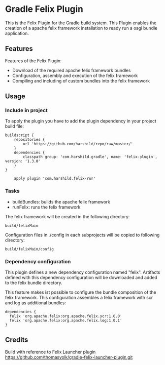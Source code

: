 Gradle Felix Plugin
============================

This is the Felix Plugin for the Gradle build system. This Plugin enables
the creation of a apache felix framework installation to ready run a osgi bundle
application.

Features
--------

Features of the Felix Plugin:
* Download of the required apache felix framework bundles
* Configuration, assembly and execution of the felix framework
* Compiling and including of custom bundles into the felix framework

Usage
-----
### Include in project ###


To apply the plugin you have to add the plugin dependency in your project build file:

	buildscript {
	    repositories {
	        url 'https://github.com/harshild/repo/raw/master/'
	    }
	    dependencies {
	        classpath group: 'com.harshild.gradle', name: 'felix-plugin', version: '1.3.0'
	    }
	}

        apply plugin 'com.harshild.felix-run'

### Tasks ###

 * buildBundles: builds the apache felix framework
 * runFelix: runs the felix framework

The felix framework will be created in the following directory:

	build/felixMain
	
Configuration files in ./config in each subprojects will be copied to following directory:

	build/felixMain/config

### Dependency configuration ###

This plugin defines a new dependency configuration named "felix".
Artifacts defined with this dependency configuration will be downloaded and
added to the felix bundle directory.

This feature makes ist possible to configure the bundle composition of the
felix framework. This configuration assembles a felix framework with
scr and log as additional bundles:

	dependencies {
	  felix 'org.apache.felix:org.apache.felix.scr:1.6.0'
	  felix 'org.apache.felix:org.apache.felix.log:1.0.1'
	}

Credits
-----

Build with reference to Felix Launcher plugin
 https://github.com/thomasvolk/gradle-felix-launcher-plugin.git
